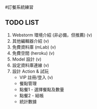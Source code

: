 #訂餐系統練習

## TODO LIST
1. Webstorm 環境介紹 (非必備，但推薦) (v)
2. 其他編輯器介紹 (v)
3. 免費資料庫 (mLab) (v)
4. 免費空間 (heroku) (v)
5. Model 設計 (v)
6. 設定資料庫連線 (v)
7. 設計 Action & 試玩
    - VIP 註冊/登入 (v)
    - 餐點管理
    - 點餐1 - 選擇餐點及數量
    - 點餐2 - 結帳
    - 統計數據
